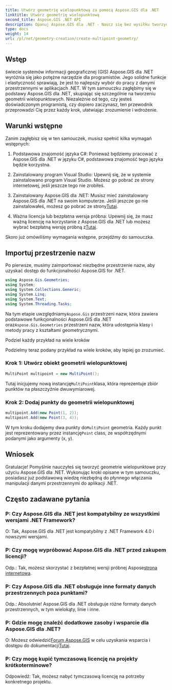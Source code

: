```yaml
---
title: Utwórz geometrię wielopunktową za pomocą Aspose.GIS dla .NET
linktitle: Utwórz geometrię wielopunktową
second_title: Aspose.GIS .NET API
description: Opanuj Aspose.GIS dla .NET - Naucz się bez wysiłku tworzyć geometrie wielopunktowe. Kompleksowy poradnik dla programistów.
type: docs
weight: 14
url: /pl/net/geometry-creation/create-multipoint-geometry/
---
```

## Wstęp

świecie systemów informacji geograficznej (GIS) Aspose.GIS dla .NET wyróżnia się jako potężne narzędzie dla programistów. Jego solidne funkcje i elastyczność sprawiają, że jest to najlepszy wybór do pracy z danymi przestrzennymi w aplikacjach .NET. W tym samouczku zagłębimy się w podstawy Aspose.GIS dla .NET, skupiając się szczególnie na tworzeniu geometrii wielopunktowych. Niezależnie od tego, czy jesteś doświadczonym programistą, czy dopiero zaczynasz, ten przewodnik przeprowadzi Cię przez każdy krok, ułatwiając zrozumienie i wdrożenie.

## Warunki wstępne

Zanim zagłębisz się w ten samouczek, musisz spełnić kilka wymagań wstępnych:

1. Podstawowa znajomość języka C#: Ponieważ będziemy pracować z Aspose.GIS dla .NET w języku C#, podstawowa znajomość tego języka będzie korzystna.

2. Zainstalowany program Visual Studio: Upewnij się, że w systemie zainstalowano program Visual Studio. Możesz go pobrać ze strony internetowej, jeśli jeszcze tego nie zrobiłeś.

3. Zainstalowany Aspose.GIS dla .NET: Musisz mieć zainstalowany Aspose.GIS dla .NET na swoim komputerze. Jeśli jeszcze go nie zainstalowałeś, możesz go pobrać ze strony[Tutaj](https://releases.aspose.com/gis/net/).

4.  Ważna licencja lub bezpłatna wersja próbna: Upewnij się, że masz ważną licencję na korzystanie z Aspose.GIS dla .NET lub możesz wybrać bezpłatną wersję próbną z[Tutaj](https://releases.aspose.com/).

Skoro już omówiliśmy wymagania wstępne, przejdźmy do samouczka.

## Importuj przestrzenie nazw

Po pierwsze, musimy zaimportować niezbędne przestrzenie nazw, aby uzyskać dostęp do funkcjonalności Aspose.GIS for .NET.


```csharp
using Aspose.Gis.Geometries;
using System;
using System.Collections.Generic;
using System.Linq;
using System.Text;
using System.Threading.Tasks;
```

 Na tym etapie uwzględniamy`Aspose.Gis` przestrzeni nazw, która zawiera podstawowe funkcjonalności Aspose.GIS dla .NET oraz`Aspose.Gis.Geometries` przestrzeni nazw, która udostępnia klasy i metody pracy z kształtami geometrycznymi.

Podziel każdy przykład na wiele kroków

Podzielmy teraz podany przykład na wiele kroków, aby lepiej go zrozumieć.

### Krok 1: Utwórz obiekt geometrii wielopunktowej

```csharp
MultiPoint multipoint = new MultiPoint();
```

 Tutaj inicjujemy nową instancję`MultiPoint`klasa, która reprezentuje zbiór punktów na płaszczyźnie dwuwymiarowej.

### Krok 2: Dodaj punkty do geometrii wielopunktowej

```csharp
multipoint.Add(new Point(1, 2));
multipoint.Add(new Point(3, 4));
```

 W tym kroku dodajemy dwa punkty do`MultiPoint` geometria. Każdy punkt jest reprezentowany przez instancję`Point` class, ze współrzędnymi podanymi jako argumenty (x, y).

## Wniosek

Gratulacje! Pomyślnie nauczyłeś się tworzyć geometrie wielopunktowe przy użyciu Aspose.GIS dla .NET. Wykonując kroki opisane w tym samouczku, posiadasz już podstawową wiedzę niezbędną do płynnego włączania manipulacji danymi przestrzennymi do aplikacji .NET.

## Często zadawane pytania

### P: Czy Aspose.GIS dla .NET jest kompatybilny ze wszystkimi wersjami .NET Framework?
O: Tak, Aspose.GIS dla .NET jest kompatybilny z .NET Framework 4.0 i nowszymi wersjami.

### P: Czy mogę wypróbować Aspose.GIS dla .NET przed zakupem licencji?
 Odp.: Tak, możesz skorzystać z bezpłatnej wersji próbnej Aspose[strona internetowa](https://purchase.aspose.com/temporary-license/).

### P: Czy Aspose.GIS dla .NET obsługuje inne formaty danych przestrzennych poza punktami?
Odp.: Absolutnie! Aspose.GIS dla .NET obsługuje różne formaty danych przestrzennych, w tym wielokąty, linie i inne.

### P: Gdzie mogę znaleźć dodatkowe zasoby i wsparcie dla Aspose.GIS dla .NET?
 O: Możesz odwiedzić[Forum Aspose.GIS](https://forum.aspose.com/c/gis/33) w celu uzyskania wsparcia i dostępu do dokumentacji[Tutaj](https://reference.aspose.com/gis/net/).

### P: Czy mogę kupić tymczasową licencję na projekty krótkoterminowe?
Odpowiedź: Tak, możesz nabyć tymczasową licencję na potrzeby konkretnego projektu.